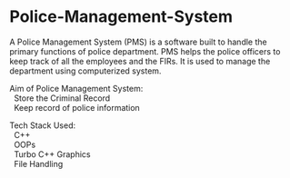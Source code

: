 # Police-Management-System

A Police Management System (PMS) is a software built to handle the primary functions of police department. PMS helps the police officers to keep track of all the employees and the FIRs. It is used to manage the department using computerized system. <br>

Aim of Police Management System: <br>
    &nbsp; Store the Criminal Record <br>
    &nbsp; Keep record of police information <br>

Tech Stack Used: <br>
    &nbsp; C++ <br>
    &nbsp; OOPs <br>
    &nbsp; Turbo C++ Graphics <br>
    &nbsp; File Handling <br>
